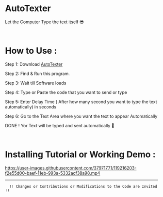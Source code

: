# AutoTexter  
Let the Computer Type the text itself  :sunglasses: 
  
<br> 
 
How to Use : 
=============   
 


Step 1: Download <a href="https://github.com/shu6h4m/AutoTexter/raw/main/AutoTexter.exe"> AutoTexter </a>

Step 2: Find & Run this program.

Step 3: Wait till Software loads   

Step 4: Type or Paste the code that you want to send or type
 
Step 5: Enter Delay Time ( After how many second you want to type the text automatically) in seconds
 
Step 6: Go to the Text Area where you want the text to appear Automatically

DONE ! Yor Text will be typed and sent automatically :metal:

</br>

Installing Tutorial or Working Demo : 
=============  



https://user-images.githubusercontent.com/37971771/119216203-f2e55d00-baef-11eb-993a-5332acf38a98.mp4

<hr>  

      !! Changes or Contributions or Modifications to the Code are Invited !!
                              
